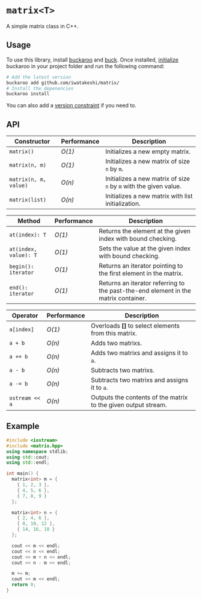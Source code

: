 # `matrix<T>`

A simple matrix class in C++.

## Usage

To use this library, install [buckaroo](https://github.com/LoopPerfect/buckaroo/wiki/Installation#buckaroo) and [buck](https://github.com/LoopPerfect/buckaroo/wiki/Installation#buck). Once installed, [initialize](https://github.com/LoopPerfect/buckaroo/wiki/Commands#init) buckaroo in your project folder and run the following command:

```bash
# Add the latest version
buckaroo add github.com/iwatakeshi/matrix/
# Install the depenencies
buckaroo install
```

You can also add a [version constraint](https://github.com/LoopPerfect/buckaroo/wiki/Version-Constraints-DSL) if you need to.

## API

| Constructor           | Performance | Description                                                       |
| --------------------- | ----------- | ----------------------------------------------------------------- |
| `matrix()`            | _O(1)_      | Initializes a new empty matrix.                                   |
| `matrix(n, m)`        | _O(1)_      | Initializes a new matrix of size `n` by `m`.                      |
| `matrix(n, m, value)` | _O(n)_      | Initializes a new matrix of size `n` by `m` with the given value. |
| `matrix(list)`        | _O(n)_      | Initializes a new matrix with list initialization.                |

| Method                | Performance | Description                                                                        |
| --------------------- | ----------- | ---------------------------------------------------------------------------------- |
| `at(index): T`        | _O(1)_      | Returns the element at the given index with bound checking.                        |
| `at(index, value): T` | _O(1)_      | Sets the value at the given index with bound checking.                             |
| `begin(): iterator`   | _O(1)_      | Returns an iterator pointing to the first element in the matrix.                   |
| `end(): iterator`     | _O(1)_      | Returns an iterator referring to the past-the-end element in the matrix container. |

| Operator       | Performance | Description                                                    |
| -------------- | ----------- | -------------------------------------------------------------- |
| `a[index]`     | _O(1)_      | Overloads **[]** to select elements from this matrix.          |
| `a + b`        | _O(n)_      | Adds two matrixs.                                              |
| `a += b`       | _O(n)_      | Adds two matrixs and assigns it to `a`.                        |
| `a - b`        | _O(n)_      | Subtracts two matrixs.                                         |
| `a -= b`       | _O(n)_      | Subtracts two matrixs and assigns it to `a`.                   |
| `ostream << a` | _O(n)_      | Outputs the contents of the matrix to the given output stream. |

## Example

```cpp
#include <iostream>
#include <matrix.hpp>
using namespace stdlib;
using std::cout;
using std::endl;

int main() {
  matrix<int> m = {
    { 1, 2, 3 },
    { 4, 5, 6 },
    { 7, 8, 9 }
  };

  matrix<int> n = {
    { 2, 4, 6 },
    { 8, 10, 12 },
    { 14, 16, 18 }
  };

  cout << m << endl;
  cout << n << endl;
  cout << m + n << endl;
  cout << n - m << endl;

  m += m;
  cout << m << endl;
  return 0;
}
```
